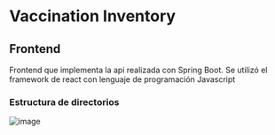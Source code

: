 # Vaccination Inventory

## Frontend

Frontend que implementa la api realizada con Spring Boot.
Se utilizó el framework de react con lenguaje de programación Javascript

### Estructura de directorios

![image](https://user-images.githubusercontent.com/58042439/163735098-57ed5fac-3326-4058-a612-7a695c4f54c9.png)
